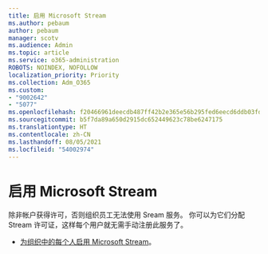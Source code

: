 ```yaml
---
title: 启用 Microsoft Stream
ms.author: pebaum
author: pebaum
manager: scotv
ms.audience: Admin
ms.topic: article
ms.service: o365-administration
ROBOTS: NOINDEX, NOFOLLOW
localization_priority: Priority
ms.collection: Adm_O365
ms.custom:
- "9002642"
- "5077"
ms.openlocfilehash: f20466961deecdb487ff42b2e365e56b295fed6eecd6ddb03fda67ab9110bc4f
ms.sourcegitcommit: b5f7da89a650d2915dc652449623c78be6247175
ms.translationtype: HT
ms.contentlocale: zh-CN
ms.lasthandoff: 08/05/2021
ms.locfileid: "54002974"
---
```

# <a name="enable-microsoft-stream"></a>启用 Microsoft Stream

除非帐户获得许可，否则组织员工无法使用 Sream 服务。 你可以为它们分配 Stream 许可证，这样每个用户就无需手动注册此服务了。

- [为组织中的每个人启用 Microsoft Stream](https://docs.microsoft.com/stream/assign-user-licenses)。
